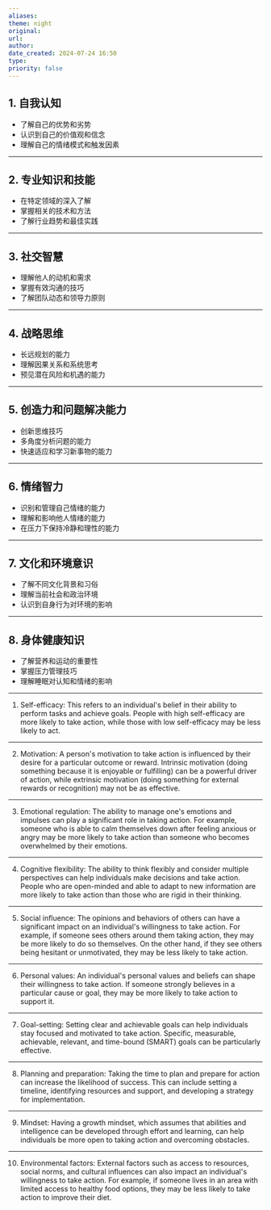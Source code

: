 ```yaml
---
aliases: 
theme: night
original: 
url: 
author: 
date_created: 2024-07-24 16:50
type: 
priority: false
---
```

## 1. 自我认知

- 了解自己的优势和劣势
- 认识到自己的价值观和信念
- 理解自己的情绪模式和触发因素

---

## 2. 专业知识和技能

- 在特定领域的深入了解
- 掌握相关的技术和方法
- 了解行业趋势和最佳实践

---

## 3. 社交智慧

- 理解他人的动机和需求
- 掌握有效沟通的技巧
- 了解团队动态和领导力原则

---

## 4. 战略思维

- 长远规划的能力
- 理解因果关系和系统思考
- 预见潜在风险和机遇的能力

---

## 5. 创造力和问题解决能力

- 创新思维技巧
- 多角度分析问题的能力
- 快速适应和学习新事物的能力

---

## 6. 情绪智力

- 识别和管理自己情绪的能力
- 理解和影响他人情绪的能力
- 在压力下保持冷静和理性的能力

---

## 7. 文化和环境意识

- 了解不同文化背景和习俗
- 理解当前社会和政治环境
- 认识到自身行为对环境的影响

---

## 8. 身体健康知识

- 了解营养和运动的重要性
- 掌握压力管理技巧
- 理解睡眠对认知和情绪的影响

---

1. Self-efficacy: This refers to an individual's belief in their ability to perform tasks and achieve goals. People with high self-efficacy are more likely to take action, while those with low self-efficacy may be less likely to act.

---

2. Motivation: A person's motivation to take action is influenced by their desire for a particular outcome or reward. Intrinsic motivation (doing something because it is enjoyable or fulfilling) can be a powerful driver of action, while extrinsic motivation (doing something for external rewards or recognition) may not be as effective.

---

3. Emotional regulation: The ability to manage one's emotions and impulses can play a significant role in taking action. For example, someone who is able to calm themselves down after feeling anxious or angry may be more likely to take action than someone who becomes overwhelmed by their emotions.

---

4. Cognitive flexibility: The ability to think flexibly and consider multiple perspectives can help individuals make decisions and take action. People who are open-minded and able to adapt to new information are more likely to take action than those who are rigid in their thinking.

---

5. Social influence: The opinions and behaviors of others can have a significant impact on an individual's willingness to take action. For example, if someone sees others around them taking action, they may be more likely to do so themselves. On the other hand, if they see others being hesitant or unmotivated, they may be less likely to take action.

---

6. Personal values: An individual's personal values and beliefs can shape their willingness to take action. If someone strongly believes in a particular cause or goal, they may be more likely to take action to support it.

---

7. Goal-setting: Setting clear and achievable goals can help individuals stay focused and motivated to take action. Specific, measurable, achievable, relevant, and time-bound (SMART) goals can be particularly effective.

---

8. Planning and preparation: Taking the time to plan and prepare for action can increase the likelihood of success. This can include setting a timeline, identifying resources and support, and developing a strategy for implementation.

---

9. Mindset: Having a growth mindset, which assumes that abilities and intelligence can be developed through effort and learning, can help individuals be more open to taking action and overcoming obstacles.

---

10. Environmental factors: External factors such as access to resources, social norms, and cultural influences can also impact an individual's willingness to take action. For example, if someone lives in an area with limited access to healthy food options, they may be less likely to take action to improve their diet.
